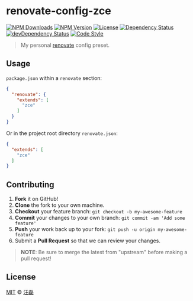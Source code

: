 # renovate-config-zce

[![NPM Downloads][downloads-img]][downloads-url]
[![NPM Version][version-img]][version-url]
[![License][license-img]][license-url]
[![Dependency Status][dependency-img]][dependency-url]
[![devDependency Status][devdependency-img]][devdependency-url]
[![Code Style][style-img]][style-url]

> My personal [renovate](https://renovate.whitesourcesoftware.com/) config preset.

## Usage

`package.json` within a `renovate` section:

```json
{
  "renovate": {
    "extends": [
      "zce"
    ]
  }
}
```

Or in the project root directory `renovate.json`:

```json
{
  "extends": [
    "zce"
  ]
}
```

## Contributing

1. **Fork** it on GitHub!
2. **Clone** the fork to your own machine.
3. **Checkout** your feature branch: `git checkout -b my-awesome-feature`
4. **Commit** your changes to your own branch: `git commit -am 'Add some feature'`
5. **Push** your work back up to your fork: `git push -u origin my-awesome-feature`
6. Submit a **Pull Request** so that we can review your changes.

> **NOTE**: Be sure to merge the latest from "upstream" before making a pull request!

## License

[MIT](LICENSE) &copy; [汪磊](https://zce.me)



[downloads-img]: https://img.shields.io/npm/dm/renovate-config-zce.svg
[downloads-url]: https://npmjs.org/package/renovate-config-zce
[version-img]: https://img.shields.io/npm/v/renovate-config-zce.svg
[version-url]: https://npmjs.org/package/renovate-config-zce
[license-img]: https://img.shields.io/github/license/zce/renovate-config-zce.svg
[license-url]: https://github.com/zce/renovate-config-zce/blob/master/LICENSE
[dependency-img]: https://img.shields.io/david/zce/renovate-config-zce.svg
[dependency-url]: https://david-dm.org/zce/renovate-config-zce
[devdependency-img]: https://img.shields.io/david/dev/zce/renovate-config-zce.svg
[devdependency-url]: https://david-dm.org/zce/renovate-config-zce?type=dev
[style-img]: https://img.shields.io/badge/code_style-standard-brightgreen.svg
[style-url]: https://standardjs.com
